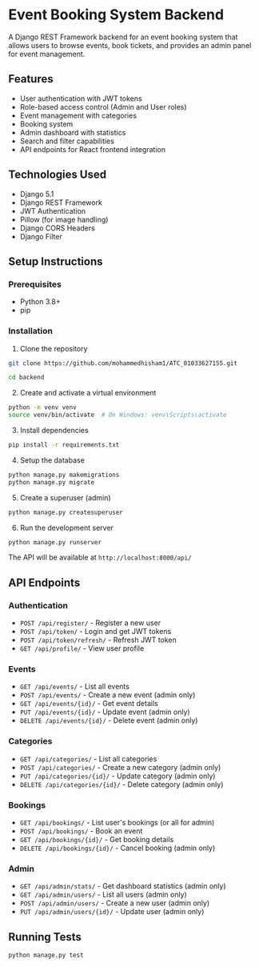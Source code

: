 # Event Booking System Backend

A Django REST Framework backend for an event booking system that allows users to browse events, book tickets, and provides an admin panel for event management.

## Features

- User authentication with JWT tokens
- Role-based access control (Admin and User roles)
- Event management with categories
- Booking system
- Admin dashboard with statistics
- Search and filter capabilities
- API endpoints for React frontend integration

## Technologies Used

- Django 5.1
- Django REST Framework
- JWT Authentication
- Pillow (for image handling)
- Django CORS Headers
- Django Filter

## Setup Instructions

### Prerequisites

- Python 3.8+
- pip

### Installation

1. Clone the repository
```bash
git clone https://github.com/mohammedhisham1/ATC_01033627155.git

cd backend
```

2. Create and activate a virtual environment
```bash
python -m venv venv
source venv/bin/activate  # On Windows: venv\Scripts\activate
```

3. Install dependencies
```bash
pip install -r requirements.txt
```

4. Setup the database
```bash
python manage.py makemigrations
python manage.py migrate
```

5. Create a superuser (admin)
```bash
python manage.py createsuperuser
```

6. Run the development server
```bash
python manage.py runserver
```

The API will be available at `http://localhost:8000/api/`

## API Endpoints

### Authentication
- `POST /api/register/` - Register a new user
- `POST /api/token/` - Login and get JWT tokens
- `POST /api/token/refresh/` - Refresh JWT token
- `GET /api/profile/` - View user profile

### Events
- `GET /api/events/` - List all events
- `POST /api/events/` - Create a new event (admin only)
- `GET /api/events/{id}/` - Get event details
- `PUT /api/events/{id}/` - Update event (admin only)
- `DELETE /api/events/{id}/` - Delete event (admin only)

### Categories
- `GET /api/categories/` - List all categories
- `POST /api/categories/` - Create a new category (admin only)
- `PUT /api/categories/{id}/` - Update category (admin only)
- `DELETE /api/categories/{id}/` - Delete category (admin only)

### Bookings
- `GET /api/bookings/` - List user's bookings (or all for admin)
- `POST /api/bookings/` - Book an event
- `GET /api/bookings/{id}/` - Get booking details
- `DELETE /api/bookings/{id}/` - Cancel booking (admin only)

### Admin
- `GET /api/admin/stats/` - Get dashboard statistics (admin only)
- `GET /api/admin/users/` - List all users (admin only)
- `POST /api/admin/users/` - Create a new user (admin only)
- `PUT /api/admin/users/{id}/` - Update user (admin only)



## Running Tests

```bash
python manage.py test
```
